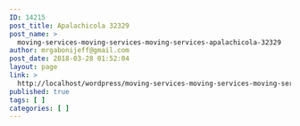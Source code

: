 ```yaml
---
ID: 14215
post_title: Apalachicola 32329
post_name: >
  moving-services-moving-services-moving-services-apalachicola-32329
author: mrgabonijeff@gmail.com
post_date: 2018-03-28 01:52:04
layout: page
link: >
  http://localhost/wordpress/moving-services-moving-services-moving-services-apalachicola-32329/
published: true
tags: [ ]
categories: [ ]
---
```

